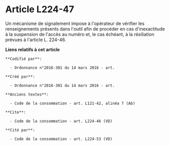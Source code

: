# Article L224-47

Un mécanisme de signalement impose à l'opérateur de vérifier les renseignements présents dans l'outil afin de procéder en cas
d'inexactitude à la suspension de l'accès au numéro et, le cas échéant, à la résiliation prévues à l'article L. 224-46.

**Liens relatifs à cet article**

	**Codifié par**:

	  - Ordonnance n°2016-301 du 14 mars 2016 - art.

	**Créé par**:

	  - Ordonnance n°2016-301 du 14 mars 2016 - art.

	**Anciens textes**:

	  - Code de la consommation - art. L121-42, alinéa 7 (Ab)

	**Cite**:

	  - Code de la consommation - art. L224-46 (VD)

	**Cité par**:

	  - Code de la consommation - art. L224-53 (VD)
